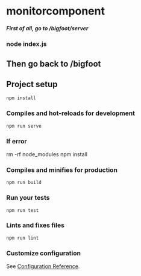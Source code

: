 # monitorcomponent

##### First of all, go to /bigfoot/server
### node index.js
## Then go back to /bigfoot

## Project setup
```
npm install
```

### Compiles and hot-reloads for development
```
npm run serve
```
### If error
rm -rf node_modules
npm install


### Compiles and minifies for production
```
npm run build
```

### Run your tests
```
npm run test
```

### Lints and fixes files
```
npm run lint
```

### Customize configuration
See [Configuration Reference](https://cli.vuejs.org/config/).
